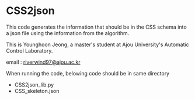 # CSS2json
This code generates the information that should be in the CSS schema into a json file using the information from the algorithm.

This is Younghoon Jeong, a master's student at Ajou University's Automatic Control Laboratory.

email : riverwind97@ajou.ac.kr

When running the code, belowing code should be in same directory 
- CSS2json_lib.py
- CSS_skeleton.json



